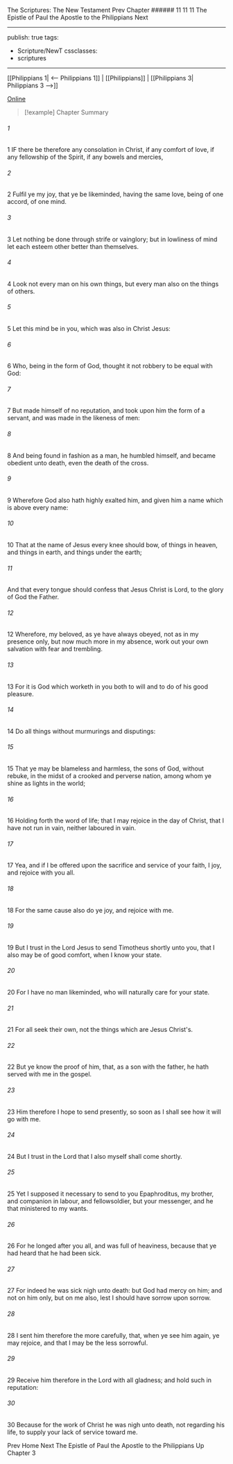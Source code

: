 The Scriptures: The New Testament
Prev
Chapter ###### 11
11 11 The Epistle of Paul the Apostle to the Philippians
Next

---
publish: true
tags:
  - Scripture/NewT
cssclasses:
  - scriptures
---
[[Philippians 1| <-- Philippians 1]] | [[Philippians]] | [[Philippians 3| Philippians 3 -->]]

[Online](https://churchofjesuschrist.org/study/scriptures/nt/philip/2?lang=eng)

>[!example] Chapter Summary
>
###### 1
1 IF there be therefore any consolation in Christ, if any comfort of love, if any fellowship of the Spirit, if any bowels and mercies,
###### 2
2 Fulfil ye my joy, that ye be likeminded, having the same love, being of one accord, of one mind.
###### 3
3 Let nothing be done through strife or vainglory; but in lowliness of mind let each esteem other better than themselves.
###### 4
4 Look not every man on his own things, but every man also on the things of others.
###### 5
5 Let this mind be in you, which was also in Christ Jesus:
###### 6
6 Who, being in the form of God, thought it not robbery to be equal with God:
###### 7
7 But made himself of no reputation, and took upon him the form of a servant, and was made in the likeness of men:
###### 8
8 And being found in fashion as a man, he humbled himself, and became obedient unto death, even the death of the cross.
###### 9
9 Wherefore God also hath highly exalted him, and given him a name which is above every name:
###### 10
10 That at the name of Jesus every knee should bow, of things in heaven, and things in earth, and things under the earth;
###### 11
And that every tongue should confess that Jesus Christ is Lord, to the glory of God the Father.
###### 12
12 Wherefore, my beloved, as ye have always obeyed, not as in my presence only, but now much more in my absence, work out your own salvation with fear and trembling.
###### 13
13 For it is God which worketh in you both to will and to do of his good pleasure.
###### 14
14 Do all things without murmurings and disputings:
###### 15
15 That ye may be blameless and harmless, the sons of God, without rebuke, in the midst of a crooked and perverse nation, among whom ye shine as lights in the world;
###### 16
16 Holding forth the word of life; that I may rejoice in the day of Christ, that I have not run in vain, neither laboured in vain.
###### 17
17 Yea, and if I be offered upon the sacrifice and service of your faith, I joy, and rejoice with you all.
###### 18
18 For the same cause also do ye joy, and rejoice with me.
###### 19
19 But I trust in the Lord Jesus to send Timotheus shortly unto you, that I also may be of good comfort, when I know your state.
###### 20
20 For I have no man likeminded, who will naturally care for your state.
###### 21
21 For all seek their own, not the things which are Jesus Christ's.
###### 22
22 But ye know the proof of him, that, as a son with the father, he hath served with me in the gospel.
###### 23
23 Him therefore I hope to send presently, so soon as I shall see how it will go with me.
###### 24
24 But I trust in the Lord that I also myself shall come shortly.
###### 25
25 Yet I supposed it necessary to send to you Epaphroditus, my brother, and companion in labour, and fellowsoldier, but your messenger, and he that ministered to my wants.
###### 26
26 For he longed after you all, and was full of heaviness, because that ye had heard that he had been sick.
###### 27
27 For indeed he was sick nigh unto death: but God had mercy on him; and not on him only, but on me also, lest I should have sorrow upon sorrow.
###### 28
28 I sent him therefore the more carefully, that, when ye see him again, ye may rejoice, and that I may be the less sorrowful.
###### 29
29 Receive him therefore in the Lord with all gladness; and hold such in reputation:
###### 30
30 Because for the work of Christ he was nigh unto death, not regarding his life, to supply your lack of service toward me.

Prev
Home
Next
The Epistle of Paul the Apostle to the Philippians
Up
Chapter 3



